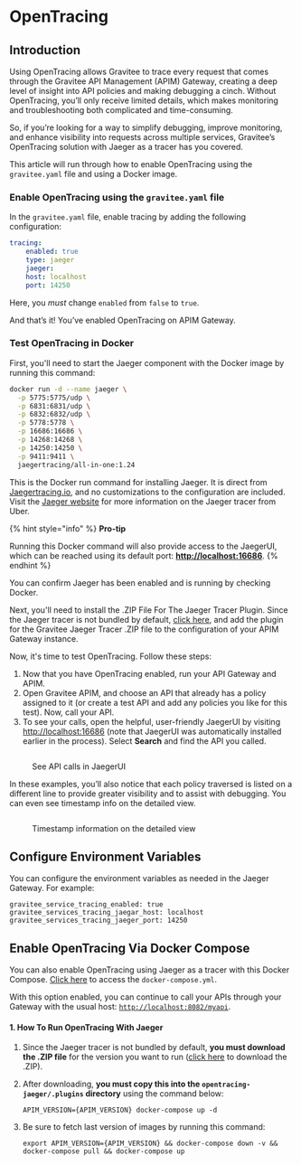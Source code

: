 # OpenTracing

## Introduction

Using OpenTracing allows Gravitee to trace every request that comes through the Gravitee API Management (APIM) Gateway, creating a deep level of insight into API policies and making debugging a cinch. Without OpenTracing, you’ll only receive limited details, which makes monitoring and troubleshooting both complicated and time-consuming.

So, if you’re looking for a way to simplify debugging, improve monitoring, and enhance visibility into requests across multiple services, Gravitee’s OpenTracing solution with Jaeger as a tracer has you covered.&#x20;

This article will run through how to enable OpenTracing using the `gravitee.yaml` file and using a Docker image.

### Enable OpenTracing using the `gravitee.yaml` file

In the `gravitee.yaml` file, enable tracing by adding the following configuration:

```yaml
tracing:
    enabled: true
    type: jaeger
    jaeger:
    host: localhost
    port: 14250
```

Here, you _must_ change `enabled` from `false` to `true`.

And that’s it! You’ve enabled OpenTracing on APIM Gateway.

### Test OpenTracing in Docker

First, you'll need to start the Jaeger component with the Docker image by running this command:

```sh
docker run -d --name jaeger \
  -p 5775:5775/udp \
  -p 6831:6831/udp \
  -p 6832:6832/udp \
  -p 5778:5778 \
  -p 16686:16686 \
  -p 14268:14268 \
  -p 14250:14250 \
  -p 9411:9411 \
  jaegertracing/all-in-one:1.24
```

This is the Docker run command for installing Jaeger. It is direct from [Jaegertracing.io](https://www.jaegertracing.io/docs/1.25/getting-started/#all-in-one), and no customizations to the configuration are included. Visit the [Jaeger website](https://www.jaegertracing.io/docs/1.25/getting-started/#all-in-one) for more information on the Jaeger tracer from Uber.

{% hint style="info" %}
**Pro-tip**

Running this Docker command will also provide access to the JaegerUI, which can be reached using its default port: [**http://localhost:16686**](http://localhost:16686/).
{% endhint %}

You can confirm Jaeger has been enabled and is running by checking Docker.

Next, you'll need to install the .ZIP File For The Jaeger Tracer Plugin. Since the Jaeger tracer is not bundled by default, [click here](https://download.gravitee.io/#graviteeio-apim/plugins/tracers/gravitee-tracer-jaeger/), and add the plugin for the Gravitee Jaeger Tracer .ZIP file to the configuration of your APIM Gateway instance.

Now, it's time to test OpenTracing. Follow these steps:

1. Now that you have OpenTracing enabled, run your API Gateway and APIM.
2. Open Gravitee APIM, and choose an API that already has a policy assigned to it (or create a test API and add any policies you like for this test). Now, call your API.
3. To see your calls, open the helpful, user-friendly JaegerUI by visiting [http://localhost:16686](http://localhost:16686/) (note that JaegerUI was automatically installed earlier in the process). Select **Search** and find the API you called.

<figure><img src="https://docs.gravitee.io/images/apim/3.x/installation/configuration/tracing-info-general.png" alt=""><figcaption><p>See API calls in JaegerUI</p></figcaption></figure>

In these examples, you’ll also notice that each policy traversed is listed on a different line to provide greater visibility and to assist with debugging. You can even see timestamp info on the detailed view.

<figure><img src="https://docs.gravitee.io/images/apim/3.x/installation/configuration/tracing-info-detailed.png" alt=""><figcaption><p>Timestamp information on the detailed view</p></figcaption></figure>

## Configure Environment Variables

You can configure the environment variables as needed in the Jaeger Gateway. For example:

```
gravitee_service_tracing_enabled: true
gravitee_services_tracing_jaegar_host: localhost
gravitee_services_tracing_jaeger_port: 14250
```

## Enable OpenTracing Via Docker Compose

You can also enable OpenTracing using Jaeger as a tracer with this Docker Compose. [Click here](https://github.com/gravitee-io/gravitee-api-management/tree/master/docker/quick-setup/opentracing-jaeger) to access the `docker-compose.yml`.

With this option enabled, you can continue to call your APIs through your Gateway with the usual host: [`http://localhost:8082/myapi`](http://localhost:8082/myapi).

#### 1. How To Run OpenTracing With Jaeger

1. Since the Jaeger tracer is not bundled by default, **you must download the .ZIP file** for the version you want to run ([click here](https://download.gravitee.io/#graviteeio-apim/plugins/tracers/gravitee-tracer-jaeger/) to download the .ZIP).
2.  After downloading, **you must copy this into the `opentracing-jaeger/.plugins` directory** using the command below:

    `APIM_VERSION={APIM_VERSION} docker-compose up -d`
3.  Be sure to fetch last version of images by running this command:

    ```
    export APIM_VERSION={APIM_VERSION} && docker-compose down -v && docker-compose pull && docker-compose up

    ```
